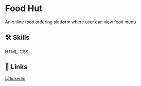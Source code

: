 
# Food Hut

An online food ordering platform where user can view food menu


## 🛠 Skills
 HTML, CSS...


## 🔗 Links
[![linkedin](https://img.shields.io/badge/linkedin-0A66C2?style=for-the-badge&logo=linkedin&logoColor=white)](https://www.linkedin.com/in/soniyameryjacob/details/projects/)
